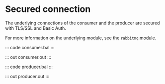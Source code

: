 # Secured connection

The underlying connections of the consumer and the producer are
secured with TLS/SSL and Basic Auth.

For more information on the underlying module, 
see the [`rabbitmq` module](https://lib.ballerina.io/ballerinax/rabbitmq/latest).

::: code consumer.bal :::

::: out consumer.out :::

::: code producer.bal :::

::: out producer.out :::
